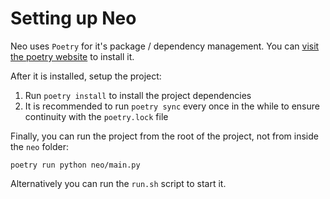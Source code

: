 # Setting up Neo
Neo uses `Poetry` for it's package / dependency management. You can 
[visit the poetry website](https://python-poetry.org/docs/) to install it.

After it is installed, setup the project:

1. Run `poetry install` to install the project dependencies
2. It is recommended to run `poetry sync` every once in the while to ensure continuity with the `poetry.lock` file

Finally, you can run the project from the root of the project, not from inside the `neo` folder:
```commandline
poetry run python neo/main.py
```
Alternatively you can run the `run.sh` script to start it. 